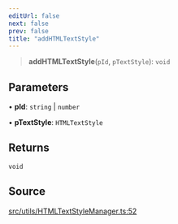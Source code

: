 ```yaml
---
editUrl: false
next: false
prev: false
title: "addHTMLTextStyle"
---
```


> **addHTMLTextStyle**(`pId`, `pTextStyle`): `void`

## Parameters

• **pId**: `string` \| `number`

• **pTextStyle**: `HTMLTextStyle`

## Returns

`void`

## Source

[src/utils/HTMLTextStyleManager.ts:52](https://github.com/relishinc/dill-pixel/blob/10f512f7f577ca5e74162827f11215b28df5ca97/src/utils/HTMLTextStyleManager.ts#L52)
